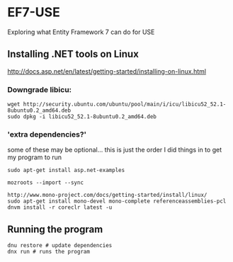 # EF7-USE
Exploring what Entity Framework 7 can do for USE

## Installing .NET tools on Linux
http://docs.asp.net/en/latest/getting-started/installing-on-linux.html

### Downgrade libicu:
```
wget http://security.ubuntu.com/ubuntu/pool/main/i/icu/libicu52_52.1-8ubuntu0.2_amd64.deb
sudo dpkg -i libicu52_52.1-8ubuntu0.2_amd64.deb
```

### 'extra dependencies?'

some of these may be optional... this is just the order I did things in to get my program to run

```
sudo apt-get install asp.net-examples

mozroots --import --sync

http://www.mono-project.com/docs/getting-started/install/linux/
sudo apt-get install mono-devel mono-complete referenceassemblies-pcl
dnvm install -r coreclr latest -u
```

## Running the program

```
dnu restore # update dependencies
dnx run # runs the program
```
